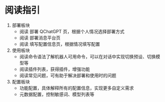 # 阅读指引

1. 部署板块
   - 阅读 部署 QChatGPT 页，根据个人情况选择部署方式
   - 阅读 部署消息平台页
   - 阅读 填写配置信息页，根据情况填写配置
2. 使用板块
   - 阅读命令语法了解机器人可用命令，可以在对话中实现切换预设、切换模型等
   - 阅读插件列表，获得插件，增强功能
   - 阅读常见问题，可有助于解决部署和使用时的问题
3. 配置板块
   - 功能配置，具体解释所有的配置信息，实现更多自定义需求
   - 元数据配置，控制敏感词、模型列表等
